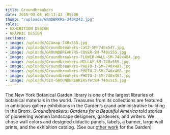 ```yaml
---
title: Groundbreakers
date: 2015-03-05 16:13:43 -05:00
thumb: "/uploads/GRNDBRKRS-340X242.jpg"
roles:
- EXHIBITION DESIGN
- GRAPHIC DESIGN
sections:
- image: /uploads/GCAmap-740x555.jpg
- image: /uploads/Groundbreakers-cat2-SM-740x547.jpg
- image: /uploads/GROUNDBREAKERS-COVER-SM-740x555.jpg
- image: /uploads/Groundbreakers-FLOWER-WALL-SM-740x484.jpg
- image: /uploads/Groundbreakers-MILLAY-SM-740x555.jpg
- image: /uploads/Groundbreakers-PHOTO-1-SM-740x493.jpg
- image: /uploads/Groundbreakers-PHOTO-2-SM-740x465.jpg
- image: /uploads/Groundbreakers-PHOTO-3-SM-740x493.jpg
- image: /uploads/SIX-GROUNDBREAKERSretSM-740x515.jpg
---
```

The New York Botanical Garden library is one of the largest libraries of botanical materials in the world. Treasures from its collections are featured in ambitious gallery exhibitions in the Garden’s grand administrative building in the Bronx. <i>Groundbreakers: Gardens for a Beautiful America</i> told stories of pioneering women landscape designers, gardeners, and writers. We chose wall colors and designed didactic panels, labels, a banner, large wall prints, and the exhibition catalog. (See our <a title="Flora Illustrata" href="/portfolio/flora-illustrata/"><span class="s1">other work</span></a> for the Garden)
